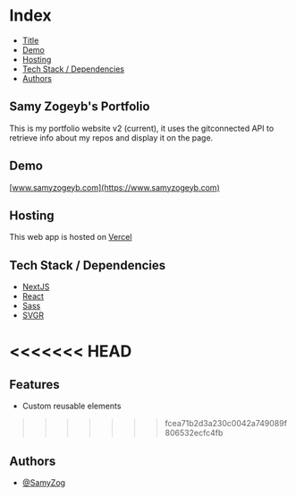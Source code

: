 # Index

-   [Title](#title)
-   [Demo](#demo)
-   [Hosting](#host)
-   [Tech Stack / Dependencies](#deps)
-   [Authors](#authors)

<h2 id="title">Samy Zogeyb's Portfolio</h2>

This is my portfolio website v2 (current), it uses the gitconnected API to retrieve info about my repos and display it
on the page.

<h2 id="demo">Demo</h2>

[www.samyzogeyb.com](https://www.samyzogeyb.com)

<h2 id="host">Hosting</h2>

This web app is hosted on [Vercel](https://vercel.com/)

<h2 id="deps">Tech Stack / Dependencies</h2>

-   [NextJS](https://nextjs.org/)
-   [React](https://reactjs.org/)
-   [Sass](https://sass-lang.com/)
-   [SVGR](https://react-svgr.com/)

<<<<<<< HEAD
=======
<h2 id="features">Features</h2>

- Custom reusable elements

>>>>>>> fcea71b2d3a230c0042a749089f806532ecfc4fb
<h2 id="authors">Authors</h2>

-   [@SamyZog](https://www.github.com/SamyZog)
